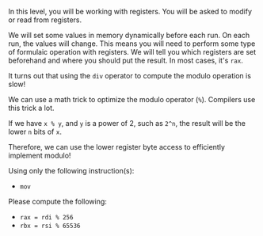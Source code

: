 In this level, you will be working with registers. You will be asked to modify or read from registers.

We will set some values in memory dynamically before each run. On each run, the values will change. This means you will need to perform some type of formulaic operation with registers. We will tell you which registers are set beforehand and where you should put the result. In most cases, it's `rax`.

It turns out that using the `div` operator to compute the modulo operation is slow!

We can use a math trick to optimize the modulo operator (`%`). Compilers use this trick a lot.

If we have `x % y`, and `y` is a power of 2, such as `2^n`, the result will be the lower `n` bits of `x`.

Therefore, we can use the lower register byte access to efficiently implement modulo!

Using only the following instruction(s):
- `mov`

Please compute the following:
- `rax = rdi % 256`
- `rbx = rsi % 65536`
